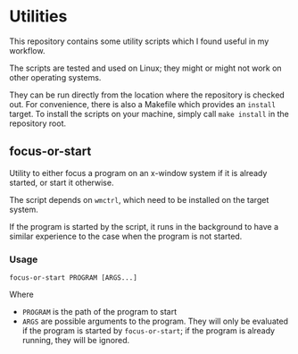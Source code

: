# Utilities

This repository contains some utility scripts which I found useful in my workflow.

The scripts are tested and used on Linux; they might or might not work on other operating systems.

They can be run directly from the location where the repository is checked out. For convenience, there is also a
Makefile which provides an `install` target.
To install the scripts on your machine, simply call `make install` in the repository root.

## focus-or-start
Utility to either focus a program on an x-window system if it is already started, or start it otherwise.

The script depends on `wmctrl`, which need to be installed on the target system.

If the program is started by the script, it runs in the background to have a similar experience to the case when the
program is not started.

### Usage
    focus-or-start PROGRAM [ARGS...]
Where
* `PROGRAM` is the path of the program to start
* `ARGS` are possible arguments to the program. They will only be evaluated if the program is started by
  `focus-or-start`; if the program is already running, they will be ignored.
